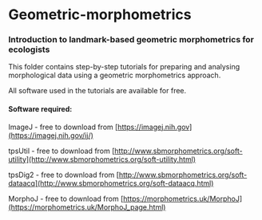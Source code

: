 # Geometric-morphometrics
### Introduction to landmark-based geometric morphometrics for ecologists

This folder contains step-by-step tutorials for preparing and analysing morphological data using a geometric morphometrics approach. 

All software used in the tutorials are available for free.


#### Software required:

ImageJ - free to download from [https://imagej.nih.gov](https://imagej.nih.gov/ij/)

tpsUtil - free to download from [http://www.sbmorphometrics.org/soft-utility](http://www.sbmorphometrics.org/soft-utility.html)

tpsDig2 - free to download from [http://www.sbmorphometrics.org/soft-dataacq](http://www.sbmorphometrics.org/soft-dataacq.html)

MorphoJ - free to download from [https://morphometrics.uk/MorphoJ](https://morphometrics.uk/MorphoJ_page.html)
